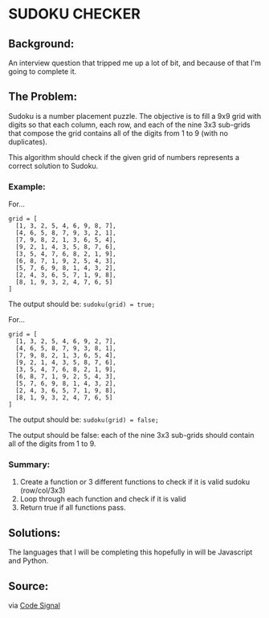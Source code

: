 # SUDOKU CHECKER

## Background:

An interview question that tripped me up a lot of bit, and because of that I'm going to complete it.

## The Problem:

Sudoku is a number placement puzzle. The objective is to fill a 9x9 grid with
digits so that each column, each row, and each of the nine 3x3 sub-grids that
compose the grid contains all of the digits from 1 to 9 (with no duplicates).

This algorithm should check if the given grid of numbers represents a correct
solution to Sudoku.

### Example:

For...
```
grid = [
  [1, 3, 2, 5, 4, 6, 9, 8, 7],
  [4, 6, 5, 8, 7, 9, 3, 2, 1],
  [7, 9, 8, 2, 1, 3, 6, 5, 4],
  [9, 2, 1, 4, 3, 5, 8, 7, 6],
  [3, 5, 4, 7, 6, 8, 2, 1, 9],
  [6, 8, 7, 1, 9, 2, 5, 4, 3],
  [5, 7, 6, 9, 8, 1, 4, 3, 2],
  [2, 4, 3, 6, 5, 7, 1, 9, 8],
  [8, 1, 9, 3, 2, 4, 7, 6, 5]
]
```
The output should be: `sudoku(grid) = true;`

For...
```
grid = [
  [1, 3, 2, 5, 4, 6, 9, 2, 7],
  [4, 6, 5, 8, 7, 9, 3, 8, 1],
  [7, 9, 8, 2, 1, 3, 6, 5, 4],
  [9, 2, 1, 4, 3, 5, 8, 7, 6],
  [3, 5, 4, 7, 6, 8, 2, 1, 9],
  [6, 8, 7, 1, 9, 2, 5, 4, 3],
  [5, 7, 6, 9, 8, 1, 4, 3, 2],
  [2, 4, 3, 6, 5, 7, 1, 9, 8],
  [8, 1, 9, 3, 2, 4, 7, 6, 5]
]
```
The output should be: `sudoku(grid) = false;`

The output should be false: each of the nine 3x3 sub-grids should contain all
of the digits from 1 to 9.

### Summary:

1. Create a function or 3 different functions to check if it is valid sudoku (row/col/3x3)
2. Loop through each function and check if it is valid
3. Return true if all functions pass.

## Solutions:

The languages that I will be completing this hopefully in will be Javascript and Python.

## Source:

via [Code Signal](https://codesignal.com/)

